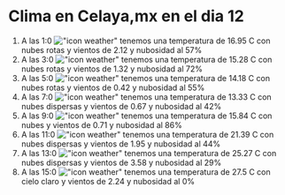 # Clima en Celaya,mx en el dia 12

1. A las 1:0 !["icon weather"](http://openweathermap.org/img/w/04n.png) tenemos una temperatura de 16.95 C con nubes rotas y  vientos de 2.12 y nubosidad al 57%
1. A las 3:0 !["icon weather"](http://openweathermap.org/img/w/04n.png) tenemos una temperatura de 15.28 C con nubes rotas y  vientos de 1.32 y nubosidad al 72%
1. A las 5:0 !["icon weather"](http://openweathermap.org/img/w/04n.png) tenemos una temperatura de 14.18 C con nubes rotas y  vientos de 0.42 y nubosidad al 55%
1. A las 7:0 !["icon weather"](http://openweathermap.org/img/w/03n.png) tenemos una temperatura de 13.33 C con nubes dispersas y  vientos de 0.67 y nubosidad al 42%
1. A las 9:0 !["icon weather"](http://openweathermap.org/img/w/04d.png) tenemos una temperatura de 15.84 C con nubes y  vientos de 0.71 y nubosidad al 86%
1. A las 11:0 !["icon weather"](http://openweathermap.org/img/w/03d.png) tenemos una temperatura de 21.39 C con nubes dispersas y  vientos de 1.95 y nubosidad al 44%
1. A las 13:0 !["icon weather"](http://openweathermap.org/img/w/03d.png) tenemos una temperatura de 25.27 C con nubes dispersas y  vientos de 3.58 y nubosidad al 29%
1. A las 15:0 !["icon weather"](http://openweathermap.org/img/w/01d.png) tenemos una temperatura de 27.5 C con cielo claro y  vientos de 2.24 y nubosidad al 0%
